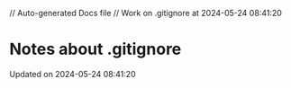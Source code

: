 // Auto-generated Docs file
// Work on .gitignore at 2024-05-24 08:41:20
# Notes about .gitignore
Updated on 2024-05-24 08:41:20
